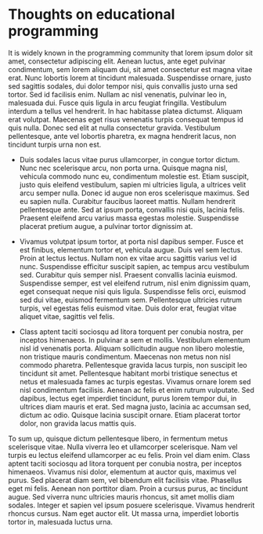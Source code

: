 # Thoughts on educational programming

It is widely known in the programming community that lorem ipsum dolor sit amet, consectetur adipiscing elit. Aenean luctus, ante eget pulvinar condimentum, sem lorem aliquam dui, sit amet consectetur est magna vitae erat. Nunc lobortis lorem at tincidunt malesuada. Suspendisse ornare, justo sed sagittis sodales, dui dolor tempor nisi, quis convallis justo urna sed tortor. Sed id facilisis enim. Nullam ac nisl venenatis, pulvinar leo in, malesuada dui. Fusce quis ligula in arcu feugiat fringilla. Vestibulum interdum a tellus vel hendrerit. In hac habitasse platea dictumst. Aliquam erat volutpat. Maecenas eget risus venenatis turpis consequat tempus id quis nulla. Donec sed elit at nulla consectetur gravida. Vestibulum pellentesque, ante vel lobortis pharetra, ex magna hendrerit lacus, non tincidunt turpis urna non est.


* Duis sodales lacus vitae purus ullamcorper, in congue tortor dictum. Nunc nec scelerisque arcu, non porta urna. Quisque magna nisl, vehicula commodo nunc eu, condimentum molestie est. Etiam suscipit, justo quis eleifend vestibulum, sapien mi ultricies ligula, a ultrices velit arcu semper nulla. Donec id augue non eros scelerisque maximus. Sed eu sapien nulla. Curabitur faucibus laoreet mattis. Nullam hendrerit pellentesque ante. Sed at ipsum porta, convallis nisi quis, lacinia felis. Praesent eleifend arcu varius massa egestas molestie. Suspendisse placerat pretium augue, a pulvinar tortor dignissim at.

* Vivamus volutpat ipsum tortor, at porta nisl dapibus semper. Fusce et est finibus, elementum tortor et, vehicula augue. Duis vel sem lectus. Proin at lectus lectus. Nullam non ex vitae arcu sagittis varius vel id nunc. Suspendisse efficitur suscipit sapien, ac tempus arcu vestibulum sed. Curabitur quis semper nisl. Praesent convallis lacinia euismod. Suspendisse semper, est vel eleifend rutrum, nisl enim dignissim quam, eget consequat neque nisi quis ligula. Suspendisse felis orci, euismod sed dui vitae, euismod fermentum sem. Pellentesque ultricies rutrum turpis, vel egestas felis euismod vitae. Duis dolor erat, feugiat vitae aliquet vitae, sagittis vel felis.

* Class aptent taciti sociosqu ad litora torquent per conubia nostra, per inceptos himenaeos. In pulvinar a sem et mollis. Vestibulum elementum nisl id venenatis porta. Aliquam sollicitudin augue non libero molestie, non tristique mauris condimentum. Maecenas non metus non nisl commodo pharetra. Pellentesque gravida lacus turpis, non suscipit leo tincidunt sit amet. Pellentesque habitant morbi tristique senectus et netus et malesuada fames ac turpis egestas. Vivamus ornare lorem sed nisl condimentum facilisis. Aenean ac felis et enim rutrum vulputate. Sed dapibus, lectus eget imperdiet tincidunt, purus lorem tempor dui, in ultrices diam mauris et erat. Sed magna justo, lacinia ac accumsan sed, dictum ac odio. Quisque lacinia suscipit ornare. Etiam placerat tortor dolor, non gravida lacus mattis quis.


To sum up, quisque dictum pellentesque libero, in fermentum metus scelerisque vitae. Nulla viverra leo et ullamcorper scelerisque. Nam vel turpis eu lectus eleifend ullamcorper ac eu felis. Proin vel diam enim. Class aptent taciti sociosqu ad litora torquent per conubia nostra, per inceptos himenaeos. Vivamus nisi dolor, elementum at auctor quis, maximus vel purus. Sed placerat diam sem, vel bibendum elit facilisis vitae. Phasellus eget mi felis. Aenean non porttitor diam. Proin a cursus purus, ac tincidunt augue. Sed viverra nunc ultricies mauris rhoncus, sit amet mollis diam sodales. Integer et sapien vel ipsum posuere scelerisque. Vivamus hendrerit rhoncus cursus. Nam eget auctor elit. Ut massa urna, imperdiet lobortis tortor in, malesuada luctus urna. 
